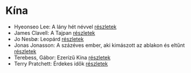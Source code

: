 # Kína

- Hyeonseo Lee: A lány hét névvel [részletek](_details/Hyeonseo%20Lee.md#id_988)
- James Clavell: A Tajpan [részletek](_details/James%20Clavell.md#id_1027)
- Jo Nesbø: Leopárd [részletek](_details/Jo%20Nesb%C3%B8.md#id_580)
- Jonas Jonasson: A százéves ember, aki kimászott az ablakon és eltűnt [részletek](_details/Jonas%20Jonasson.md#id_383)
- Terebess, Gábor: Ezerízű Kína [részletek](_details/Terebess%2C%20G%C3%A1bor.md#id_973)
- Terry Pratchett: Érdekes idők [részletek](_details/Terry%20Pratchett.md#id_698)